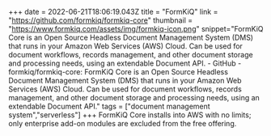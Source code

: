 +++
date = 2022-06-21T18:06:19.043Z
title = "FormKiQ"
link = "https://github.com/formkiq/formkiq-core"
thumbnail = "https://www.formkiq.com/assets/img/formkiq-icon.png"
snippet="FormKiQ Core is an Open Source Headless Document Management System (DMS) that runs in your Amazon Web Services (AWS) Cloud. Can be used for document workflows, records management, and other document storage and processing needs, using an extendable Document API. - GitHub - formkiq/formkiq-core: FormKiQ Core is an Open Source Headless Document Management System (DMS) that runs in your Amazon Web Services (AWS) Cloud. Can be used for document workflows, records management, and other document storage and processing needs, using an extendable Document API."
tags = ["document management system","serverless"]
+++
FormKiQ Core installs into AWS with no limits; only enterprise add-on modules are excluded from the free offering.
